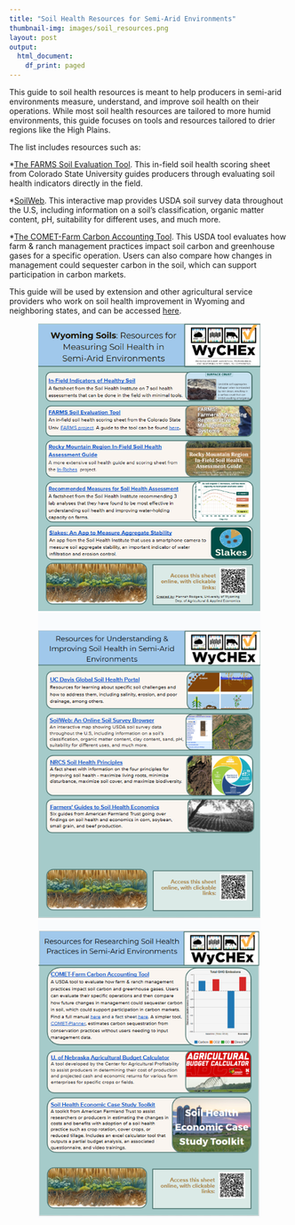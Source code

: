 ```yaml
---
title: "Soil Health Resources for Semi-Arid Environments"
thumbnail-img: images/soil_resources.png
layout: post
output:
  html_document:
    df_print: paged
---
```


This guide to soil health resources is meant to help producers in semi-arid environments measure, understand, and improve soil health on their operations. While most soil health resources are tailored to more humid environments, this guide focuses on tools and resources tailored to drier regions like the High Plains. 

 The list includes resources such as:
 
 *[The FARMS Soil Evaluation Tool](https://farmsproject.org/wp-content/uploads/2023/10/SET_Y3.pdf). This in-field soil health scoring sheet from Colorado State University guides producers through evaluating soil health indicators directly in the field.
 
 *[SoilWeb](https://casoilresource.lawr.ucdavis.edu/gmap/). This interactive map provides USDA soil survey data throughout the U.S, including information on a soil’s classification, organic matter content, pH, suitability for different uses, and much more.
 
*[The COMET-Farm Carbon Accounting Tool](https://comet-farm.com/home). This USDA tool evaluates how farm & ranch management practices impact soil carbon and greenhouse gases for a specific operation. Users can also compare how changes in management could sequester carbon in the soil, which can support participation in carbon markets.

This guide will be used by extension and other agricultural service providers who work on soil health improvement in Wyoming and neighboring states, and can be accessed [here](https://docs.google.com/presentation/d/1uIMj1XKqpeCO-S18pmUr4XG89B51nOLToo1nEQ7BrDQ/edit?usp=sharing).

<div style="text-align: center;">
<img src="../images/soil_resource_full.png" width="400"/>
</div>

<div style="text-align: center;">
<img src="../images/soil_resource_p2.png" width="400"/>
</div>

<div style="text-align: center;">
<img src="../images/soil_resource_p3.png" width="400"/>
</div>
